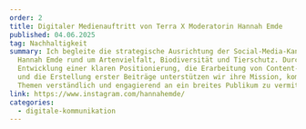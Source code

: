 ```yaml
---
order: 2
title: Digitaler Medienauftritt von Terra X Moderatorin Hannah Emde
published: 04.06.2025
tag: Nachhaltigkeit
summary: Ich begleite die strategische Ausrichtung der Social-Media-Kanäle von
  Hannah Emde rund um Artenvielfalt, Biodiversität und Tierschutz. Durch die
  Entwicklung einer klaren Positionierung, die Erarbeitung von Content-Rubriken
  und die Erstellung erster Beiträge unterstützen wir ihre Mission, komplexe
  Themen verständlich und engagierend an ein breites Publikum zu vermitteln.
link: https://www.instagram.com/hannahemde/
categories:
  - digitale-kommunikation
---
```


